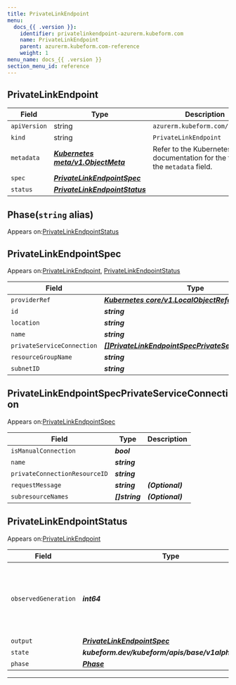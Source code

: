 ```yaml
---
title: PrivateLinkEndpoint
menu:
  docs_{{ .version }}:
    identifier: privatelinkendpoint-azurerm.kubeform.com
    name: PrivateLinkEndpoint
    parent: azurerm.kubeform.com-reference
    weight: 1
menu_name: docs_{{ .version }}
section_menu_id: reference
---
```


## PrivateLinkEndpoint
| Field | Type | Description |
| ------ | ----- | ----------- |
| `apiVersion` | string | `azurerm.kubeform.com/v1alpha1` |
|    `kind` | string | `PrivateLinkEndpoint` |
| `metadata` | ***[Kubernetes meta/v1.ObjectMeta](https://v1-18.docs.kubernetes.io/docs/reference/generated/kubernetes-api/v1.18/#objectmeta-v1-meta)***|Refer to the Kubernetes API documentation for the fields of the `metadata` field.|
| `spec` | ***[PrivateLinkEndpointSpec](#privatelinkendpointspec)***||
| `status` | ***[PrivateLinkEndpointStatus](#privatelinkendpointstatus)***||
## Phase(`string` alias)

Appears on:[PrivateLinkEndpointStatus](#privatelinkendpointstatus)

## PrivateLinkEndpointSpec

Appears on:[PrivateLinkEndpoint](#privatelinkendpoint), [PrivateLinkEndpointStatus](#privatelinkendpointstatus)

| Field | Type | Description |
| ------ | ----- | ----------- |
| `providerRef` | ***[Kubernetes core/v1.LocalObjectReference](https://v1-18.docs.kubernetes.io/docs/reference/generated/kubernetes-api/v1.18/#localobjectreference-v1-core)***||
| `id` | ***string***||
| `location` | ***string***||
| `name` | ***string***||
| `privateServiceConnection` | ***[[]PrivateLinkEndpointSpecPrivateServiceConnection](#privatelinkendpointspecprivateserviceconnection)***||
| `resourceGroupName` | ***string***||
| `subnetID` | ***string***||
## PrivateLinkEndpointSpecPrivateServiceConnection

Appears on:[PrivateLinkEndpointSpec](#privatelinkendpointspec)

| Field | Type | Description |
| ------ | ----- | ----------- |
| `isManualConnection` | ***bool***||
| `name` | ***string***||
| `privateConnectionResourceID` | ***string***||
| `requestMessage` | ***string***| ***(Optional)*** |
| `subresourceNames` | ***[]string***| ***(Optional)*** |
## PrivateLinkEndpointStatus

Appears on:[PrivateLinkEndpoint](#privatelinkendpoint)

| Field | Type | Description |
| ------ | ----- | ----------- |
| `observedGeneration` | ***int64***| ***(Optional)*** Resource generation, which is updated on mutation by the API Server.|
| `output` | ***[PrivateLinkEndpointSpec](#privatelinkendpointspec)***| ***(Optional)*** |
| `state` | ***kubeform.dev/kubeform/apis/base/v1alpha1.State***| ***(Optional)*** |
| `phase` | ***[Phase](#phase)***| ***(Optional)*** |
---
